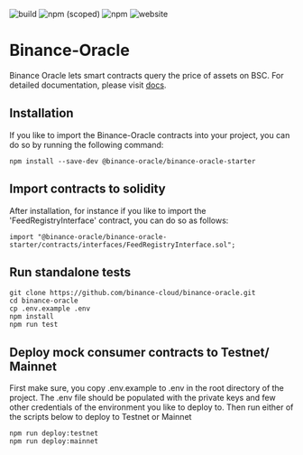 ![build](https://github.com/binance-cloud/binance-oracle/actions/workflows/build.yml/badge.svg?branch=main)
![npm (scoped)](https://img.shields.io/npm/v/@binance-oracle/binance-oracle-starter)
![npm](https://img.shields.io/npm/dw/@binance-oracle/binance-oracle-starter)
![website](https://img.shields.io/website?down_color=red&down_message=offline&up_color=green&up_message=online&url=https%3A%2F%2Fbinance.oracle.com%2F)

# Binance-Oracle
Binance Oracle lets smart contracts query the price of assets on BSC. For detailed documentation, please visit [docs](https://oracle.binance.com/docs).

## Installation
If you like to import the Binance-Oracle contracts into your project, you can do so by running the following command:
```shell
npm install --save-dev @binance-oracle/binance-oracle-starter
```
## Import contracts to solidity

After installation, for instance if you like to import the 'FeedRegistryInterface' contract, you can do so as follows:

```solidity 
import "@binance-oracle/binance-oracle-starter/contracts/interfaces/FeedRegistryInterface.sol";
```


## Run standalone tests

```shell
git clone https://github.com/binance-cloud/binance-oracle.git
cd binance-oracle
cp .env.example .env
npm install
npm run test
```

## Deploy mock consumer contracts to Testnet/ Mainnet

First make sure, you copy .env.example to .env in the root directory of the project. 
The .env file should be populated with the private keys and few other credentials of the environment you like to deploy to.
Then run either of the scripts below to deploy to Testnet or Mainnet

```shell
npm run deploy:testnet
npm run deploy:mainnet
```



